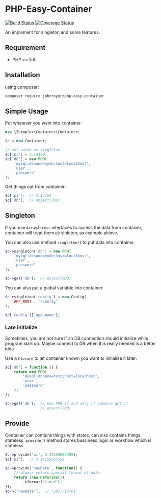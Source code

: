 # PHP-Easy-Container  

[![Build Status](https://travis-ci.org/johnroyer/php-easy-container.svg?branch=master)](https://travis-ci.org/johnroyer/php-easy-container)
[![Coverage Status](https://coveralls.io/repos/github/johnroyer/php-easy-container/badge.svg)](https://coveralls.io/github/johnroyer/php-easy-container)

An implement for singleton and some features.


## Requirement

- PHP >= 5.6

## Installation

using composer:

```bash
composer require johnroyer/php-easy-container
```


## Simple Usage

Put whatever you want into container:

```php
use \Zeroplex\Container\Container;

$c = new Container;

// set value as singleton
$c['pi'] = 3.14159;
$c['db'] = new PDO(
    'mysql:dbname=mydb;host=localhost',
    'user',
    'password'
);
```

Get things out from container:

```php
$c['pi'];  // 3.14159
$c['db'];  // object(PDO)
```


## Singleton

If you use `ArrayAccess` interfaces to access the data from container, container will treat them as sinleton, as example ablove.

You can also use method `singleton()` to put data into container:

```php
$c->singleton('db') = new PDO(
    'mysql:dbname=mydb;host=localhost',
    'user',
    'password'
);

$c->get('db');  // object(PDO)
```

You can also put a global variable into container:

```php
$c->singleton('config') = new Config(
    APP_ROOT . '/config'
);

$c['config']['app.name'];
```


### Late initialize

Sometimes, you are not sure if an DB connection should initialize while program start up. Maybe connect to DB when it is really needed is a better idea.

Use a `Closure` to let container known you want to initialize it later:

```php
$c['db'] = function () {
    return new PDO(
        'mysql:dbname=test;host=localhost',
        'user',
        'password'
    );
};

$c->get('db');  // new PDO if and only if someone get it
                // object(PDO)
```




## Provide

Container can contains things with states, can also contains things stateless. `provide()` method stores bussiness logic or workflow which is stateless.

```php
$c->provide('pi', 3.14159265359);
$c['pi'];  // 3.14159265359

$c->provide('nowDate', function() {
    // always return special format of date
    return (new DateTime())
        ->format('Y-m-d');
});
$c->['nowDate'];  // "2017-12-01"
```
